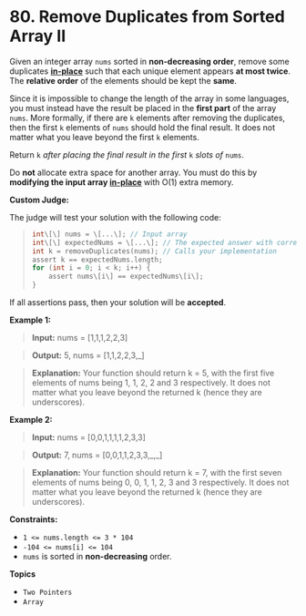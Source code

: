 # 80. Remove Duplicates from Sorted Array II

Given an integer array `nums` sorted in **non-decreasing order**, remove some duplicates [**in-place**](https://en.wikipedia.org/wiki/In-place_algorithm) such that each unique element appears **at most twice**. The **relative order** of the elements should be kept the **same**.

Since it is impossible to change the length of the array in some languages, you must instead have the result be placed in the **first part** of the array `nums`. More formally, if there are `k` elements after removing the duplicates, then the first `k` elements of `nums` should hold the final result. It does not matter what you leave beyond the first `k` elements.

Return `k` _after placing the final result in the first_ `k` _slots of_ `nums`.

Do **not** allocate extra space for another array. You must do this by **modifying the input array [in-place](https://en.wikipedia.org/wiki/In-place_algorithm)** with O(1) extra memory.

**Custom Judge:**

The judge will test your solution with the following code:

> ```c
> int\[\] nums = \[...\]; // Input array
> int\[\] expectedNums = \[...\]; // The expected answer with correct length
> int k = removeDuplicates(nums); // Calls your implementation
> assert k == expectedNums.length;
> for (int i = 0; i < k; i++) {
>     assert nums\[i\] == expectedNums\[i\];
> }
> ```

If all assertions pass, then your solution will be **accepted**.

**Example 1:**

> **Input:** nums = \[1,1,1,2,2,3\]

> **Output:** 5, nums = \[1,1,2,2,3,\_\]

> **Explanation:** Your function should return k = 5, with the first five elements of nums being 1, 1, 2, 2 and 3 respectively. It does not matter what you leave beyond the returned k (hence they are underscores).

**Example 2:**

> **Input:** nums = \[0,0,1,1,1,1,2,3,3\]

> **Output:** 7, nums = \[0,0,1,1,2,3,3,\_,\_\]

> **Explanation:** Your function should return k = 7, with the first seven elements of nums being 0, 0, 1, 1, 2, 3 and 3 respectively. It does not matter what you leave beyond the returned k (hence they are underscores).

**Constraints:**

* `1 <= nums.length <= 3 * 104`
* `-104 <= nums[i] <= 104`
* `nums` is sorted in **non-decreasing** order.

**Topics**

* `Two Pointers`
* `Array`
